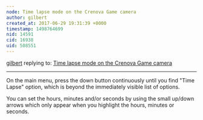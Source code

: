 ```yaml
---
node: Time lapse mode on the Crenova Game camera
author: gilbert
created_at: 2017-06-29 19:31:39 +0000
timestamp: 1498764699
nid: 14591
cid: 16938
uid: 508551
---
```




[gilbert](../profile/gilbert) replying to: [Time lapse mode on the Crenova Game camera](../notes/stevie/06-29-2017/time-lapse-mode-on-the-crenova-game-camera)

----
On the main menu, press the down button continuously until you find "Time Lapse" option, which is beyond the immediately visible list of options.

You can set the hours, minutes and/or seconds by using the small up/down arrows which only appear when you highlight the hours, minutes or seconds.